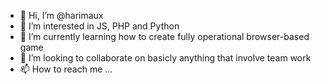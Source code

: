 - 👋 Hi, I’m @harimaux
- 👀 I’m interested in JS, PHP and Python
- 🌱 I’m currently learning how to create fully operational browser-based game
- 💞️ I’m looking to collaborate on basicly anything that involve team work
- 📫 How to reach me ...
